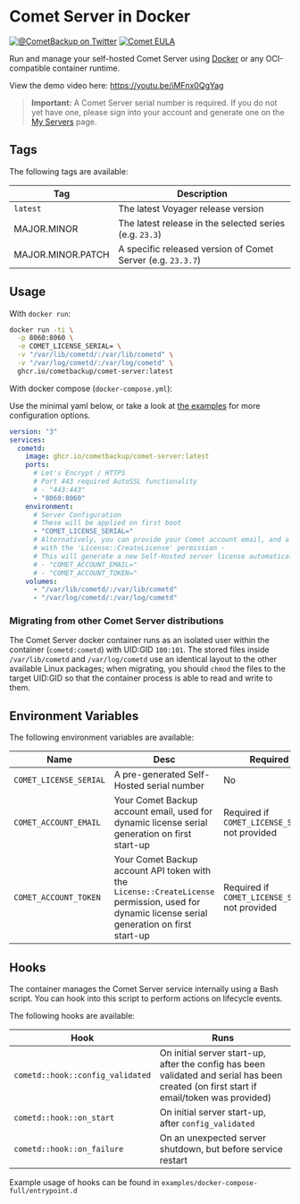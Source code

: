 # Comet Server in Docker

[![@CometBackup on Twitter](https://img.shields.io/badge/twitter-%40CometBackup-blue.svg?style=flat)](https://twitter.com/CometBackup)
[![Comet EULA](https://img.shields.io/badge/license-Comet%20EULA-yellowgreen.svg)](https://cometbackup.com/conditions)

Run and manage your self-hosted Comet Server using [Docker](https://www.docker.com/) or any OCI-compatible container runtime.

View the demo video here: <https://youtu.be/iMFnx0QgYag>

> **Important:** A Comet Server serial number is required. If you do not yet have one, please sign into your account and generate one on the [My Servers](https://account.cometbackup.com/my_servers) page.

## Tags

The following tags are available:

|Tag|Description
|---|---
|`latest`|The latest Voyager release version
|MAJOR.MINOR|The latest release in the selected series (e.g. `23.3`)
|MAJOR.MINOR.PATCH|A specific released version of Comet Server (e.g. `23.3.7`)

## Usage

With `docker run`:

```bash
docker run -ti \
  -p 8060:8060 \
  -e COMET_LICENSE_SERIAL= \
  -v "/var/lib/cometd/:/var/lib/cometd" \
  -v "/var/log/cometd/:/var/log/cometd" \
  ghcr.io/cometbackup/comet-server:latest
```

With docker compose (`docker-compose.yml`):

Use the minimal yaml below, or take a look at [the examples](examples/docker-compose-full) for more configuration options.

```yaml
version: "3"
services:
  cometd:
    image: ghcr.io/cometbackup/comet-server:latest
    ports:
      # Let's Encrypt / HTTPS
      # Port 443 required AutoSSL functionality
      # - "443:443"
      - "8060:8060"
    environment:
      # Server Configuration
      # These will be applied on first boot
      - "COMET_LICENSE_SERIAL="
      # Alternatively, you can provide your Comet account email, and a token
      # with the 'License::CreateLicense' permission -
      # This will generate a new Self-Hosted server license automatically
      # - "COMET_ACCOUNT_EMAIL="
      # - "COMET_ACCOUNT_TOKEN="
    volumes:
      - "/var/lib/cometd/:/var/lib/cometd"
      - "/var/log/cometd/:/var/log/cometd"
```

### Migrating from other Comet Server distributions

The Comet Server docker container runs as an isolated user within the container (`cometd:cometd`) with UID:GID `100:101`. The stored files inside `/var/lib/cometd` and `/var/log/cometd` use an identical layout to the other available Linux packages; when migrating, you should `chmod` the files to the target UID:GID so that the container process is able to read and write to them.

## Environment Variables

The following environment variables are available:

|Name|Desc|Required
|---|---|---
|`COMET_LICENSE_SERIAL`|A pre-generated Self-Hosted serial number|No
|`COMET_ACCOUNT_EMAIL`|Your Comet Backup account email, used for dynamic license serial generation on first start-up|Required if `COMET_LICENSE_SERIAL` not provided
|`COMET_ACCOUNT_TOKEN`|Your Comet Backup account API token with the `License::CreateLicense` permission, used for dynamic license serial generation on first start-up|Required if `COMET_LICENSE_SERIAL` not provided

## Hooks

The container manages the Comet Server service internally using a Bash script. You can hook into this script to perform actions on lifecycle events.

The following hooks are available:

|Hook|Runs
|---|---
|`cometd::hook::config_validated`|On initial server start-up, after the config has been validated and serial has been created (on first start if email/token was provided)
|`cometd::hook::on_start`|On initial server start-up, after `config_validated`
|`cometd::hook::on_failure`|On an unexpected server shutdown, but before service restart

Example usage of hooks can be found in `examples/docker-compose-full/entrypoint.d`